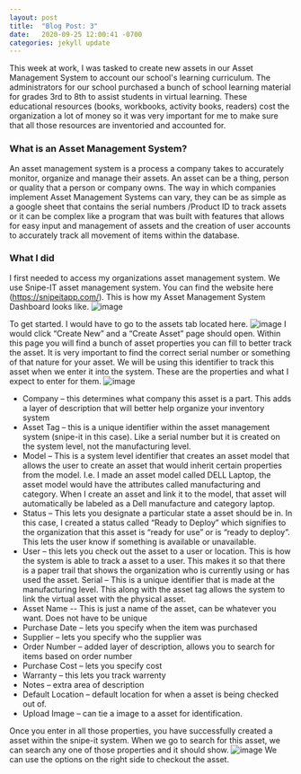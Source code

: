```yaml
---
layout: post
title:  "Blog Post: 3"
date:   2020-09-25 12:00:41 -0700
categories: jekyll update
---
```


This week at work, I was tasked to create new assets in our Asset Management System to account our school's learning curriculum. The administrators for our school purchased a bunch of school learning material for grades 3rd to 8th to assist students in virtual learning. These educational resources (books, workbooks, activity books, readers) cost the organization a lot of money so it was very important for me to make sure that all those resources are inventoried and accounted for.
### What is an Asset Management System?
An asset management system is a process a company takes to accurately monitor, organize and manage their assets. An asset can be a thing, person or quality that a person or company owns. The way in which companies implement Asset Management Systems can vary, they can be as simple as a google sheet that contains the serial numbers /Product ID to track assets or it can be complex like a program that was built with features that allows for easy input and management of assets and the creation of user accounts to accurately track all movement of items within the database.
### What I did
I first needed to access my organizations asset management system. We use Snipe-IT asset management system. You can find the website here (https://snipeitapp.com/).
This is how my Asset Management System Dashboard looks like.
![image](/assets/images/Dashboard.jpg)

To get started. I would have to go to the assets tab located here.
![image](/assets/images/assettab.jpg)
I would click “Create New” and a “Create Asset” page should open. Within this page you will find a bunch of asset properties you can fill to better track the asset.
It is very important to find the correct serial number or something of that nature for your asset. We will be using this identifier to track this asset when we enter it into the system. 
These are the properties and what I expect to enter for them.
![image](/assets/images/createasset.jpg)

- Company – this determines what company this asset is a part. This adds a layer of description that will better help organize your inventory system
- Asset Tag – this is a unique identifier within the asset management system (snipe-it in this case). Like a serial number but it is created on the system level, not the manufacturing level.
- Model – This is a system level identifier that creates an asset model that allows the user to create an asset that would inherit certain properties from the model. I.e. I made an asset model called DELL Laptop, the asset model would have the attributes called manufacturing and category. When I create an asset and link it to the model, that asset will automatically be labeled as a Dell manufacture and category laptop.
- Status – This lets you designate a particular state a asset should be in. In this case, I created a status called “Ready to Deploy” which signifies to the organization that this asset is “ready for use” or is “ready to deploy”. This lets the user know if something is available or unavailable.
- User – this lets you check out the asset to a user or location. This is how the system is able to track a asset to a user. This makes it so that there is a paper trail that shows the organization who is currently using or has used the asset.
Serial – This is a unique identifier that is made at the manufacturing level. This along with the asset tag allows the system to link the virtual asset with the physical asset.
- Asset Name  -- This is just a name of the asset, can be whatever you want. Does not have to be unique
- Purchase Date – lets you specify when the item was purchased 
- Supplier – lets you specify who the supplier was
- Order Number – added layer of description, allows you to search for items based on order number
- Purchase Cost – lets you specify cost 
- Warranty – this lets you track warrenty
- Notes – extra area of description
- Default Location – default location for when a asset is being checked out of.
- Upload Image – can tie a image to a asset for identification. 

Once you enter in all those properties, you have successfully created a asset within the snipe-it system. When we go to search for this asset, we can search any one of those properties and it should show. 
![image](/assets/images/assetsearch.jpg)
We can use the options on the right side to checkout the asset.
